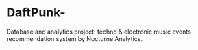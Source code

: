 # DaftPunk-
Database and analytics project: techno &amp; electronic music events recommendation system by Nocturne Analytics.
